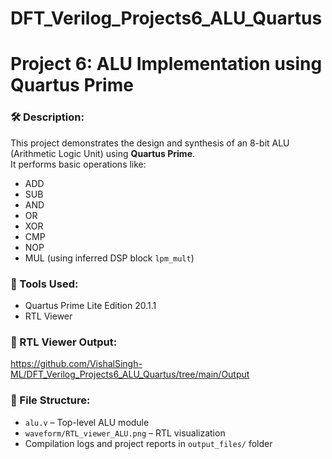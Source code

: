 # DFT_Verilog_Projects6_ALU_Quartus
# Project 6: ALU Implementation using Quartus Prime

### 🛠️ Description:
This project demonstrates the design and synthesis of an 8-bit ALU (Arithmetic Logic Unit) using **Quartus Prime**.  
It performs basic operations like:
- ADD
- SUB
- AND
- OR
- XOR
- CMP
- NOP
- MUL (using inferred DSP block `lpm_mult`)

### 🧠 Tools Used:
- Quartus Prime Lite Edition 20.1.1
- RTL Viewer

### 📸 RTL Viewer Output:
https://github.com/VishalSingh-ML/DFT_Verilog_Projects6_ALU_Quartus/tree/main/Output

### 📁 File Structure:
- `alu.v` – Top-level ALU module
- `waveform/RTL_viewer_ALU.png` – RTL visualization
- Compilation logs and project reports in `output_files/` folder
